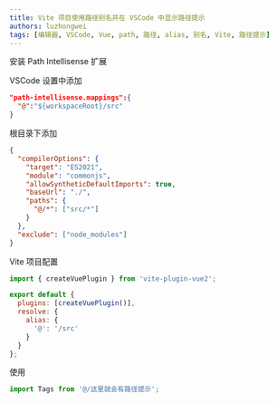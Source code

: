 ```yaml
---
title: Vite 项目使用路径别名并在 VSCode 中显示路径提示
authors: luzhongwei
tags: [编辑器, VSCode, Vue, path, 路径, alias, 别名, Vite, 路径提示]
---
```


安装 Path Intellisense 扩展

<!--truncate-->

VSCode 设置中添加

```json title="settings.json"
"path-intellisense.mappings":{
  "@":"${workspaceRoot}/src"
}
```

根目录下添加

```json title="jsconfig.json"
{
  "compilerOptions": {
    "target": "ES2021",
    "module": "commonjs",
    "allowSyntheticDefaultImports": true,
    "baseUrl": "./",
    "paths": {
      "@/*": ["src/*"]
    }
  },
  "exclude": ["node_modules"]
}
```

Vite 项目配置

```js title="vite.config.js"
import { createVuePlugin } from 'vite-plugin-vue2';

export default {
  plugins: [createVuePlugin()],
  resolve: {
    alias: {
      '@': '/src'
    }
  }
};
```

使用

```js
import Tags from '@/这里就会有路径提示';
```
